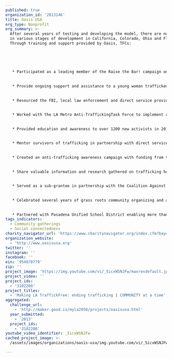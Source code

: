 ```yaml
---
published: true
organization_id: '2013146'
title: Oasis USA
org_type: Nonprofit
org_summary: >-
  After several years of testing and developing the model, there are now 14 TFCs
  in various stages of development in California, Colorado, Ohio and Florida.
  Through training and support provided by Oasis, TFCs:
   
   
   
   
   
   * Participated as a leading member of the Raise the Bar! campaign on a multi-year national campaign to petition Hershey to use fair trade chocolate; in late 2012 Hershey announced specific plans to head in that direction;
   
   
   * Provide ongoing support and assistance to a young woman trafficked into the USA who then identified herself as a victim to a local LA TFC;
   
   
   * Resourced the FBI, local law enforcement and direct service providers with more than 60 freedom bags for trafficking victims rescued in a LA sting operation this year; more than 100 freedom bags have been provided in the last year;
   
   
   * Worked with the LA Metro Anti-TraffickingTask Force to implement a city-wide anti-trafficking bus bench campaign in 2012;
   
   
   * Provided education and awareness to over 1200 new activists in 2011-12;
   
   
   * Mentor survivors of trafficking in partnership with direct service providers, while also providing ESL, cooking and baking classes;
   
   
   * Created an anti-trafficking awareness campaign with funding from the US Department of Health and Human Services, Office of Refuge and Resettlement that reached over 8,000 people face-to-face with awareness information; we worked with Chinese media outlets to publish ten newspaper articles, televise multiple interviews, produce a public service announcement aired on three different Chinese channels, and carry out a public awareness campaign using the LA metro transport system;
   
   
   * Share valuable information and research gathered on trafficking hotspots and vulnerabilities with local officials, most recently a local LA County mayor who was unaware of the issues facing his community;
   
   
   * Served as a sub-grantee in partnership with the Coalition Against Slavery and Trafficking on a Department of Justice grant; through more than 60 outreach and training events, Oasis provided training to more than 5,000 individuals in the LA area; 
   
   
   * Celebrated several years of grass roots community organizing and advocacy in partnership with Fair Trade Town USA in seeing Pasadena declared the second Fair Trade Town in California; 
   
   
   * Partnered with Pasadena Unified School District enabling more than 250 high school students to receive anti-trafficking awareness and education through its ‘Summer Skillz’ program; this curriculum, currently being adapted for use by public schools in Florida, can also be adapted for younger students and is available upon request.
tags_indicators:
  - Community gatherings
  - Social connectedness
charity_navigator_url: 'https://www.charitynavigator.org/index.cfm?bay=search.profile&ein=954870779'
organization_website:
  - 'http://www.oasisusa.org'
twitter: ''
instagram: ''
facebook: ''
ein: '954870779'
zip: ''
project_image: 'https://img.youtube.com/vi/_5icxWSNJFw/maxresdefault.jpg'
project_video: ''
project_ids:
  - '3102208'
project_titles:
  - 'Making LA TraffickFree: ending trafficking 1 COMMUNITY at a time'
aggregated:
  challenge_url:
    - 'http://maker.good.is/myla2050/projects/oasisusa.html'
  year_submitted:
    - '2013'
  project_ids:
    - '3102208'
youtube_video_identifier: _5icxWSNJFw
cached_project_image: >-
  /assets/images/organizations/oasis-usa/img.youtube.com/vi/_5icxWSNJFw/maxresdefault.jpg

---
```

